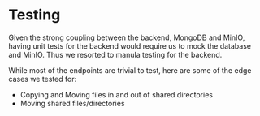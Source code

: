 # Testing
Given the strong coupling between the backend, MongoDB and MinIO, having unit tests for the backend would require us to mock the database and MinIO. Thus we resorted to manula testing for the backend.

While most of the endpoints are trivial to test, here are some of the edge cases we tested for:
- Copying and Moving files in and out of shared directories
- Moving shared files/directories
